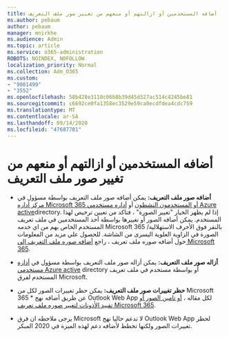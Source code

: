 ```yaml
---
title: أضافه المستخدمين أو ازالتهم أو منعهم من تغيير صور ملف التعريف
ms.author: pebaum
author: pebaum
manager: mnirkhe
ms.audience: Admin
ms.topic: article
ms.service: o365-administration
ROBOTS: NOINDEX, NOFOLLOW
localization_priority: Normal
ms.collection: Adm_O365
ms.custom:
- "9001499"
- "3552"
ms.openlocfilehash: 58b428e3110c06b8b39d45d327ac514c4245be81
ms.sourcegitcommit: c6692ce0fa1358ec3529e59ca0ecdfdea4cdc759
ms.translationtype: MT
ms.contentlocale: ar-SA
ms.lasthandoff: 09/14/2020
ms.locfileid: "47687781"
---
```

# <a name="add-remove-or-prevent-users-from-changing-profile-photos"></a>أضافه المستخدمين أو ازالتهم أو منعهم من تغيير صور ملف التعريف

- **أضافه صور ملف التعريف:** يمكن أضافه صور ملف التعريف بواسطة مسؤول في [مركز أداره Microsoft 365 أو المستخدمون النشطون](https://admin.microsoft.com/Adminportal/Home?source=applauncher#/users) أو  [أداره مستخدمي Azure active](https://portal.azure.com/#blade/Microsoft_AAD_IAM/UsersManagementMenuBlade/AllUsers)directory.  إذا لم يظهر الخيار "تغيير الصورة" ، فتاكد من تعيين ترخيص لهذا المستخدم. يمكن أضافه الصور أو تغييرها بواسطة أحد المستخدمين في ملف تعريف المستخدم الخاص بهم من اي خدمه Microsoft 365 بالنقر فوق الأحرف الاستهلالية/الصورة في الزاوية العلوية اليسرى من الشاشة. للحصول علي مزيد من المعلومات حول أضافه صوره ملف تعريف ، راجع [أضافه صوره ملف التعريف إلى Microsoft 365](https://support.office.com/article/add-your-profile-photo-to-office-365-2eaf93fd-b3f1-43b9-9cdc-bdcd548435b7).

- **أزاله صور ملف التعريف:** يمكن أزاله صور ملف التعريف بواسطة مسؤول في [أداره مستخدمي Azure active](https://portal.azure.com/#blade/Microsoft_AAD_IAM/UsersManagementMenuBlade/AllUsers) directory أو بواسطة مستخدم في ملف تعريف المستخدم لفرق Microsoft.

- **حظر تغييرات صور ملف التعريف:** يمكن حظر تغييرات الصور لكل من Microsoft 365 * عن طريق أضافه نهج Outlook Web App لكل مقاله ، [أو تامين الصور أو تقييد الأذونات لتغيير صوره ملف تعريف Microsoft 365](https://answers.microsoft.com/msoffice/forum/msoffice_o365admin-mso_manage/locking-photos-or-restricting-permissions-to/1d19ae4f-de5d-4c3d-a0ad-4b8b8ac32e3d).

* يرجى ملاحظه ان فرق Microsoft لا تدعم حاليا نهج Outlook Web App لحظر تغييرات الصور ولكنها تخطط لأضافه دعم لهذه الميزة في 2020 المبكر.
